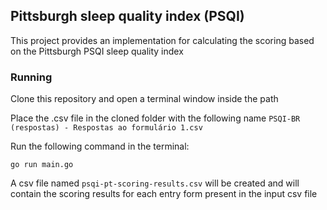 ## Pittsburgh sleep quality index (PSQI)

This project provides an implementation for calculating the scoring
based on the Pittsburgh PSQI sleep quality index

### Running

Clone this repository and open a terminal window inside the path

Place the .csv file in the cloned folder with the following name `PSQI-BR  (respostas) - Respostas ao formulário 1.csv`

Run the following command in the terminal:

```console
go run main.go
```

A csv file named `psqi-pt-scoring-results.csv` will be created and will contain the scoring results for each
entry form present in the input csv file
